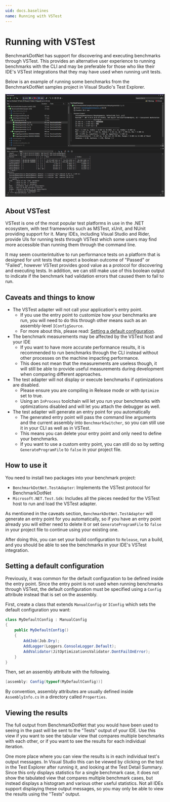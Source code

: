 ```yaml
---
uid: docs.baselines
name: Running with VSTest
---
```


# Running with VSTest
BenchmarkDotNet has support for discovering and executing benchmarks through VSTest. This provides an alternative user experience to running benchmarks with the CLI and may be preferable for those who like their IDE's VSTest integrations that they may have used when running unit tests.

Below is an example of running some benchmarks from the BenchmarkDotNet samples project in Visual Studio's Test Explorer.

![](../../images/vs-testexplorer-demo.png)

## About VSTest

VSTest is one of the most popular test platforms in use in the .NET ecosystem, with test frameworks such as MSTest, xUnit, and NUnit providing support for it. Many IDEs, including Visual Studio and Rider, provide UIs for running tests through VSTest which some users may find more accessible than running them through the command line. 

It may seem counterintuitive to run performance tests on a platform that is designed for unit tests that expect a boolean outcome of "Passed" or "Failed", however VSTest provides good value as a protocol for discovering and executing tests. In addition, we can still make use of this boolean output to indicate if the benchmark had validation errors that caused them to fail to run.

## Caveats and things to know
- The VSTest adapter will not call your application's entry point.
  - If you use the entry point to customize how your benchmarks are run, you will need to do this through other means such as an assembly-level `IConfigSource`.
  - For more about this, please read: [Setting a default configuration](#setting-a-default-configuration).
- The benchmark measurements may be affected by the VSTest host and your IDE 
  - If you want to have more accurate performance results, it is recommended to run benchmarks through the CLI instead without other processes on the machine impacting performance.
  - This does not mean that the measurements are useless though, it will still be able to provide useful measurements during development when comparing different approaches.
- The test adapter will not display or execute benchmarks if optimizations are disabled.
  - Please ensure you are compiling in Release mode or with `Optimize` set to true.
  - Using an `InProcess` toolchain will let you run your benchmarks with optimizations disabled and will let you attach the debugger as well.
- The test adapter will generate an entry point for you automatically
  - The generated entry point will pass the command line arguments and the current assembly into `BenchmarkSwitcher`, so you can still use it in your CLI as well as in VSTest.
  - This means you can delete your entry point and only need to define your benchmarks.
  - If you want to use a custom entry point, you can still do so by setting `GenerateProgramFile` to `false` in your project file.

## How to use it

You need to install two packages into your benchmark project:

- `BenchmarkDotNet.TestAdapter`: Implements the VSTest protocol for BenchmarkDotNet
- `Microsoft.NET.Test.Sdk`: Includes all the pieces needed for the VSTest host to run and load the VSTest adapter.

As mentioned in the caveats section, `BenchmarkDotNet.TestAdapter` will generate an entry point for you automatically, so if you have an entry point already you will either need to delete it or set `GenerateProgramFile` to `false` in your project file to continue using your existing one.

After doing this, you can set your build configuration to `Release`, run a build, and you should be able to see the benchmarks in your IDE's VSTest integration.

## Setting a default configuration

Previously, it was common for the default configuration to be defined inside the entry point. Since the entry point is not used when running benchmarks through VSTest, the default configuration must be specified using a `Config` attribute instead that is set on the assembly. 

First, create a class that extends `ManualConfig` or `IConfig` which sets the default configuration you want:

```csharp
class MyDefaultConfig : ManualConfig
{
    public MyDefaultConfig()
    {
        AddJob(Job.Dry);
        AddLogger(Loggers.ConsoleLogger.Default); 
        AddValidator(JitOptimizationsValidator.DontFailOnError); 
    }
}
```

Then, set an assembly attribute with the following.

```csharp
[assembly: Config(typeof(MyDefaultConfig))]
```

By convention, assembly attributes are usually defined inside `AssemblyInfo.cs` in a directory called `Properties`.

## Viewing the results
The full output from BenchmarkDotNet that you would have been used to seeing in the past will be sent to the "Tests" output of your IDE. Use this view if you want to see the tabular view that compares multiple benchmarks with each other, or if you want to see the results for each individual iteration.

One more place where you can view the results is in each individual test's output messages. In Visual Studio this can be viewed by clicking on the test in the Test Explorer after running it, and looking at the Test Detail Summary. Since this only displays statistics for a single benchmark case, it does not show the tabulated view that compares multiple benchmark cases, but instead displays a histogram and various other useful statistics. Not all IDEs support displaying these output messages, so you may only be able to view the results using the "Tests" output.